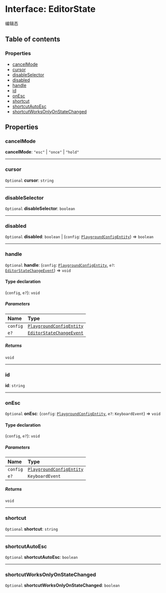 # Interface: EditorState

编辑态

## Table of contents

### Properties

* [cancelMode](/en/auto-docs/fixed-layout-editor/interfaces/EditorState-1.md#cancelmode)
* [cursor](/en/auto-docs/fixed-layout-editor/interfaces/EditorState-1.md#cursor)
* [disableSelector](/en/auto-docs/fixed-layout-editor/interfaces/EditorState-1.md#disableselector)
* [disabled](/en/auto-docs/fixed-layout-editor/interfaces/EditorState-1.md#disabled)
* [handle](/en/auto-docs/fixed-layout-editor/interfaces/EditorState-1.md#handle)
* [id](/en/auto-docs/fixed-layout-editor/interfaces/EditorState-1.md#id)
* [onEsc](/en/auto-docs/fixed-layout-editor/interfaces/EditorState-1.md#onesc)
* [shortcut](/en/auto-docs/fixed-layout-editor/interfaces/EditorState-1.md#shortcut)
* [shortcutAutoEsc](/en/auto-docs/fixed-layout-editor/interfaces/EditorState-1.md#shortcutautoesc)
* [shortcutWorksOnlyOnStateChanged](/en/auto-docs/fixed-layout-editor/interfaces/EditorState-1.md#shortcutworksonlyonstatechanged)

## Properties

### cancelMode

**cancelMode**: `"esc"` | `"once"` | `"hold"`

***

### cursor

`Optional` **cursor**: `string`

***

### disableSelector

`Optional` **disableSelector**: `boolean`

***

### disabled

`Optional` **disabled**: `boolean` | (`config`: [`PlaygroundConfigEntity`](/en/auto-docs/fixed-layout-editor/classes/PlaygroundConfigEntity.md)) => `boolean`

***

### handle

`Optional` **handle**: (`config`: [`PlaygroundConfigEntity`](/en/auto-docs/fixed-layout-editor/classes/PlaygroundConfigEntity.md), `e?`: [`EditorStateChangeEvent`](/en/auto-docs/fixed-layout-editor/interfaces/EditorStateChangeEvent.md)) => `void`

#### Type declaration

(`config`, `e?`): `void`

##### Parameters

| Name | Type |
| :------ | :------ |
| `config` | [`PlaygroundConfigEntity`](/en/auto-docs/fixed-layout-editor/classes/PlaygroundConfigEntity.md) |
| `e?` | [`EditorStateChangeEvent`](/en/auto-docs/fixed-layout-editor/interfaces/EditorStateChangeEvent.md) |

##### Returns

`void`

***

### id

**id**: `string`

***

### onEsc

`Optional` **onEsc**: (`config`: [`PlaygroundConfigEntity`](/en/auto-docs/fixed-layout-editor/classes/PlaygroundConfigEntity.md), `e?`: `KeyboardEvent`) => `void`

#### Type declaration

(`config`, `e?`): `void`

##### Parameters

| Name | Type |
| :------ | :------ |
| `config` | [`PlaygroundConfigEntity`](/en/auto-docs/fixed-layout-editor/classes/PlaygroundConfigEntity.md) |
| `e?` | `KeyboardEvent` |

##### Returns

`void`

***

### shortcut

`Optional` **shortcut**: `string`

***

### shortcutAutoEsc

`Optional` **shortcutAutoEsc**: `boolean`

***

### shortcutWorksOnlyOnStateChanged

`Optional` **shortcutWorksOnlyOnStateChanged**: `boolean`
